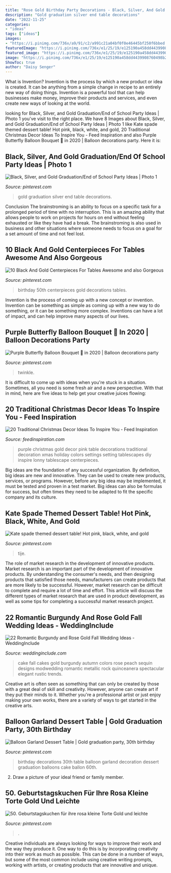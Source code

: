 ```yaml
---
title: "Rose Gold Birthday Party Decorations - Black, Silver, And Gold Graduation/end Of School Party Ideas"
description: "Gold graduation silver end table decorations"
date: "2022-11-25"
categories:
- "ideas"
tags: ["ideas"]
images:
- "https://i.pinimg.com/736x/a9/91/c2/a991c21a04bf0f0e46445bf250f6bbed.jpg"
featuredImage: "https://i.pinimg.com/736x/e1/25/19/e125190a458dd4439908760498b278f2.jpg"
featured_image: "https://i.pinimg.com/736x/e1/25/19/e125190a458dd4439908760498b278f2.jpg"
image: "https://i.pinimg.com/736x/e1/25/19/e125190a458dd4439908760498b278f2.jpg"
ShowToc: true
author: "Daisy Senger"
---
```



What is Invention?
Invention is the process by which a new product or idea is created. It can be anything from a simple change in recipe to an entirely new way of doing things. Invention is a powerful tool that can help businesses make money, improve their products and services, and even create new ways of looking at the world.

	

		
looking for Black, Silver, and Gold Graduation/End of School Party Ideas | Photo 1 you've visit to the right place. We have 8 Images about Black, Silver, and Gold Graduation/End of School Party Ideas | Photo 1 like Kate spade themed dessert table! Hot pink, black, white, and gold, 20 Traditional Christmas Decor Ideas To Inspire You - Feed Inspiration and also Purple Butterfly Balloon Bouquet 🦋 in 2020 | Balloon decorations party. Here it is:
		
    
## Black, Silver, And Gold Graduation/End Of School Party Ideas | Photo 1

<img loading=lazy src="https://i.pinimg.com/736x/e1/25/19/e125190a458dd4439908760498b278f2.jpg" onerror="this.onerror=null;this.src='https://tse4.mm.bing.net/th?id=OIP.9VW8eQ2tSjQAHSdo9n2Q_QHaJ4&amp;pid=15.1';" alt="Black, Silver, and Gold Graduation/End of School Party Ideas | Photo 1">

_Source: pinterest.com_

>gold graduation silver end table decorations. 

	

Conclusion
The brainstroming is an ability to focus on a specific task for a prolonged period of time with no interruption. This is an amazing ability that allows people to work on projects for hours on end without feeling exhausted or like they have had a break. The brainstroming is also used in business and other situations where someone needs to focus on a goal for a set amount of time and not feel lost.

    
## 10 Black And Gold Centerpieces For Tables Awesome And Also Gorgeous

<img loading=lazy src="https://i.pinimg.com/736x/92/95/5f/92955fefc03f7cf64e5aaae238a41c82.jpg" onerror="this.onerror=null;this.src='https://tse3.mm.bing.net/th?id=OIP.jH1F_iysDrTJeIyKoTxpUAHaJ3&amp;pid=15.1';" alt="10 Black And Gold Centerpieces For Tables Awesome and also Gorgeous">

_Source: pinterest.com_

>birthday 50th centerpieces gold decorations tables. 

	

Invention is the process of coming up with a new concept or invention. Invention can be something as simple as coming up with a new way to do something, or it can be something more complex. Inventions can have a lot of impact, and can help improve many aspects of our lives.

    
## Purple Butterfly Balloon Bouquet 🦋 In 2020 | Balloon Decorations Party

<img loading=lazy src="https://i.pinimg.com/736x/26/02/2a/26022aabcb25c33fcedb9c62927ccf06.jpg" onerror="this.onerror=null;this.src='https://tse2.mm.bing.net/th?id=OIP.y_kgI9akdefuBlCY6mZX6gHaJ3&amp;pid=15.1';" alt="Purple Butterfly Balloon Bouquet 🦋 in 2020 | Balloon decorations party">

_Source: pinterest.com_

>twinkle. 

	

It is difficult to come up with ideas when you're stuck in a situation. Sometimes, all you need is some fresh air and a new perspective. With that in mind, here are five ideas to help get your creative juices flowing: 

    
## 20 Traditional Christmas Decor Ideas To Inspire You - Feed Inspiration

<img loading=lazy src="http://feedinspiration.com/wp-content/uploads/2016/09/Gold-And-Pink-With-Purple-Traditional-Decor.jpg" onerror="this.onerror=null;this.src='https://tse4.mm.bing.net/th?id=OIP.tCPT382Znv0CLyrAEJm13gHaLI&amp;pid=15.1';" alt="20 Traditional Christmas Decor Ideas To Inspire You - Feed Inspiration">

_Source: feedinspiration.com_

>purple christmas gold decor pink table decorations traditional decoration xmas holiday colors settings setting tablescapes diy inspire lonny tablescape centerpieces. 

	

Big ideas are the foundation of any successful organization. By definition, big ideas are new and innovative. They can be used to create new products, services, or programs. However, before any big idea may be implemented, it must be tested and proven in a test market. Big ideas can also be formulas for success, but often times they need to be adapted to fit the specific company and its culture.

    
## Kate Spade Themed Dessert Table! Hot Pink, Black, White, And Gold

<img loading=lazy src="https://i.pinimg.com/736x/c9/c6/68/c9c668102e4279b7f0a515ade3469438.jpg" onerror="this.onerror=null;this.src='https://tse3.mm.bing.net/th?id=OIP._21NUkjGJflJXq7KmTc7iwHaJ3&amp;pid=15.1';" alt="Kate spade themed dessert table! Hot pink, black, white, and gold">

_Source: pinterest.com_

>tije. 

	

The role of market research in the development of innovative products.
Market research is an important part of the development of innovative products. By understanding the consumer's needs, and then designing products that satisfied those needs, manufacturers can create products that are more likely to be successful. However, market research can be difficult to complete and require a lot of time and effort. This article will discuss the different types of market research that are used in product development, as well as some tips for completing a successful market research project.

    
## 22 Romantic Burgundy And Rose Gold Fall Wedding Ideas - WeddingInclude

<img loading=lazy src="https://www.weddinginclude.com/wp-content/uploads/2017/07/gold-and-burgundy-fall-wedding-cakes-with-glittery-600x902.jpg" onerror="this.onerror=null;this.src='https://tse4.mm.bing.net/th?id=OIP.QYRjlKS3zHoKjcdc3Yt63QHaLI&amp;pid=15.1';" alt="22 Romantic Burgundy and Rose Gold Fall Wedding Ideas - WeddingInclude">

_Source: weddinginclude.com_

>cake fall cakes gold burgundy autumn colors rose peach sequin designs modwedding romantic metallic rock quinceanera spectacular elegant rustic trends. 

	

Creative art is often seen as something that can only be created by those with a great deal of skill and creativity. However, anyone can create art if they put their minds to it. Whether you're a professional artist or just enjoy making your own works, there are a variety of ways to get started in the creative arts.

    
## Balloon Garland Dessert Table | Gold Graduation Party, 30th Birthday

<img loading=lazy src="https://i.pinimg.com/736x/f9/44/51/f94451922494393bd05109e70797d19b.jpg" onerror="this.onerror=null;this.src='https://tse4.mm.bing.net/th?id=OIP.gcxc12V1IH5Ogud6Mu9FuQHaJ3&amp;pid=15.1';" alt="Balloon Garland Dessert Table | Gold graduation party, 30th birthday">

_Source: pinterest.com_

>birthday decorations 30th table balloon garland decoration dessert graduation balloons cake ballon 60th. 

	

2. Draw a picture of your ideal friend or family member.

    
## 50. Geburtstagskuchen Für Ihre Rosa Kleine Torte Gold Und Leichte

<img loading=lazy src="https://i.pinimg.com/736x/a9/91/c2/a991c21a04bf0f0e46445bf250f6bbed.jpg" onerror="this.onerror=null;this.src='https://tse4.mm.bing.net/th?id=OIP.6MD9DujeEOc5ge4C8KBgnAHaKU&amp;pid=15.1';" alt="50. Geburtstagskuchen für ihre rosa kleine Torte Gold und leichte">

_Source: pinterest.com_

>. 

	

Creative individuals are always looking for ways to improve their work and the way they produce it. One way to do this is by incorporating creativity into their work as much as possible. This can be done in a number of ways, but some of the most common include using creative writing prompts, working with artists, or creating products that are innovative and unique.

